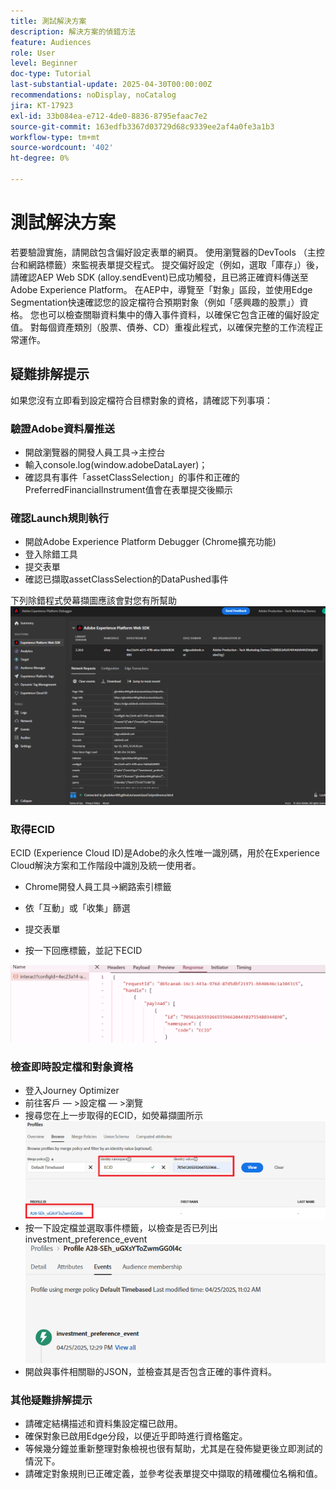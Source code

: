 ```yaml
---
title: 測試解決方案
description: 解決方案的偵錯方法
feature: Audiences
role: User
level: Beginner
doc-type: Tutorial
last-substantial-update: 2025-04-30T00:00:00Z
recommendations: noDisplay, noCatalog
jira: KT-17923
exl-id: 33b084ea-e712-4de0-8836-8795efaac7e2
source-git-commit: 163edfb3367d03729d68c9339ee2af4a0fe3a1b3
workflow-type: tm+mt
source-wordcount: '402'
ht-degree: 0%

---
```


# 測試解決方案

若要驗證實施，請開啟包含偏好設定表單的網頁。 使用瀏覽器的DevTools （主控台和網路標籤）來監視表單提交程式。 提交偏好設定（例如，選取「庫存」）後，請確認AEP Web SDK (alloy.sendEvent)已成功觸發，且已將正確資料傳送至Adobe Experience Platform。 在AEP中，導覽至「對象」區段，並使用Edge Segmentation快速確認您的設定檔符合預期對象（例如「感興趣的股票」）資格。 您也可以檢查關聯資料集中的傳入事件資料，以確保它包含正確的偏好設定值。 對每個資產類別（股票、債券、CD）重複此程式，以確保完整的工作流程正常運作。

## 疑難排解提示

如果您沒有立即看到設定檔符合目標對象的資格，請確認下列事項：


### 驗證Adobe資料層推送

* 開啟瀏覽器的開發人員工具→主控台
* 輸入console.log(window.adobeDataLayer)；
* 確認具有事件「assetClassSelection」的事件和正確的PreferredFinancialInstrument值會在表單提交後顯示

### 確認Launch規則執行

* 開啟Adobe Experience Platform Debugger (Chrome擴充功能)
* 登入除錯工具
* 提交表單
* 確認已擷取assetClassSelection的DataPushed事件

下列除錯程式熒幕擷圖應該會對您有所幫助
![aep-debugger](assets/aep-debugger.png)

### 取得ECID

ECID (Experience Cloud ID)是Adobe的永久性唯一識別碼，用於在Experience Cloud解決方案和工作階段中識別及統一使用者。

* Chrome開發人員工具→網路索引標籤

* 依「互動」或「收集」篩選

* 提交表單
* 按一下回應標籤，並記下ECID

![get-ecid](assets/get-ecid.png)

### 檢查即時設定檔和對象資格

* 登入Journey Optimizer
* 前往客戶 — >設定檔 — >瀏覽
* 搜尋您在上一步取得的ECID，如熒幕擷圖所示
  ![ecid-profile](assets/ecid-profile.png)
* 按一下設定檔並選取事件標籤，以檢查是否已列出investment_preference_event
  ![事件標籤](assets/profile-events.png)
* 開啟與事件相關聯的JSON，並檢查其是否包含正確的事件資料。

### 其他疑難排解提示

* 請確定結構描述和資料集設定檔已啟用。
* 確保對象已啟用Edge分段，以便近乎即時進行資格鑑定。
* 等候幾分鐘並重新整理對象檢視也很有幫助，尤其是在發佈變更後立即測試的情況下。
* 請確定對象規則已正確定義，並參考從表單提交中擷取的精確欄位名稱和值。

